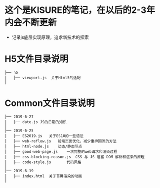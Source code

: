 # 这个是KISURE的笔记，在以后的2-3年内会不断更新
- 记录js底层实现原理，追求新技术的探索

# H5文件目录说明
```
├── h5
│   ├── viewport.js  关于Html5的适配
│ 
```

# Common文件目录说明
```
├── 2019-6-27
│   ├── date.js JS的日期的知识
│
├── 2019-6-25
│   ├── ES2019.js   关于ES10的一些语法
│   ├── web-reflow.js   前端页面优化，减少重排回流的方法
│   ├── html-node.js    动态/静态节点
│   ├── good-web-page.js    一次完整的web请求和渲染过程
│   ├── css-blocking-reason.js  CSS 与 JS 阻塞 DOM 解析和渲染的原理
│   ├── code-style.js       代码风格
│
├── 2019-6-19
│   ├── index.html  关于首屏渲染的动画
│
```